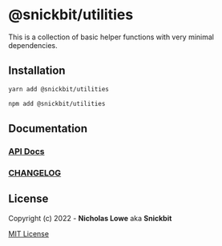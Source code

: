 # @snickbit/utilities

This is a collection of basic helper functions with very minimal dependencies.

## Installation

```bash
yarn add @snickbit/utilities
```

```bash
npm add @snickbit/utilities
```

## Documentation

### [API Docs](https://github.com/snickbit/snickbit.js/blob/main/packages/utilities/DOCS.md)

### [CHANGELOG](https://github.com/snickbit/snickbit.js/blob/main/packages/utilities/CHANGELOG.md)

## License

Copyright (c) 2022 - **Nicholas Lowe** aka **Snickbit**

[MIT License](https://github.com/snickbit/snickbit.js/blob/master/LICENSE)

